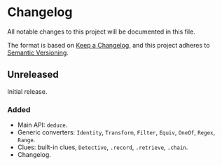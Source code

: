 # Changelog

All notable changes to this project will be documented in this file.

The format is based on [Keep a Changelog](https://keepachangelog.com/en/1.0.0/), and this project adheres to [Semantic Versioning](https://semver.org/spec/v2.0.0.html).

## Unreleased

Initial release.

### Added

- Main API: `deduce`.
- Generic converters: `Identity`, `Transform`, `Filter`, `Equiv`, `OneOf`, `Regex`, `Range`.
- Clues: built-in clues, `Detective`, `.record`, `.retrieve`, `.chain`.
- Changelog.
